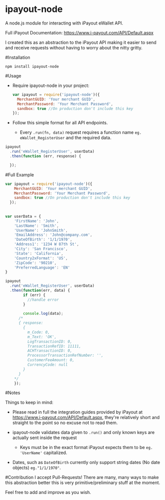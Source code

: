 # ipayout-node
A node.js module for interacting with iPayout eWallet API.

Full iPayout Documentation: https://www.i-payout.com/API/Default.aspx

I created this as an abstraction to the iPayout API making it easier to send and receive requests without having to worry about the nitty gritty.

#Installation

`npm install ipayout-node`

#Usage

  * Require ipayout-node in your project:

    ``` js
    var ipayout = require('ipayout-node')({
      MerchantGUID: 'Your merchant GUID',
      MerchantPassword: 'Your Merchant Password',
      sandbox: true //On production don't include this key
    });
    ```

  * Follow this simple format for all API endpoints.
    * Every `.run(fn, data)` request requires a function name `eg. eWallet_RegisterUser` and the required data.
  
  ``` js
  ipayout
    .run('eWallet_RegisterUser', userData)
    .then(function (err, response) {
  
    });
  
  ```
  
#Full Example

``` js
var ipayout = require('ipayout-node')({
    MerchantGUID: 'Your merchant GUID',
    MerchantPassword: 'Your Merchant Password',
    sandbox: true //On production don't include this key
  });
    
    
var userData = {
	'FirstName': 'John',
	'LastName': 'Smith',
	'UserName': 'JohnSmith',
	'EmailAddress': 'John@company.com',
	'DateOfBirth': '1/1/1970',
	'Address1': '1234 W 87th St',
	'City': 'San Francisco',
	'State': 'California',
	'Country2xFormat': 'US',
	'ZipCode': '90210',
	'PreferredLanguage': 'EN'
}

ipayout
  .run('eWallet_RegisterUser', userData)
  .then(function(err, data) {
		if (err) {
		  //handle error
		}
		
		console.log(data);	
	  /*	
      { response: 
        { 
          m_Code: 0,
          m_Text: 'OK',
          LogTransactionID: 0,
          TransactionRefID: 11111,
          ACHTransactionID: 0,
          ProcessorTransactionRefNumber: '',
          CustomerFeeAmount: 0,
          CurrencyCode: null 
        }
      }
    */
	});
```

#Notes

Things to keep in mind:

  * Please read in full the integration guides provided by iPayout at https://www.i-payout.com/API/Default.aspx, they're relatively short and straight to the point so no excuse not to read them.
  
  * ipayout-node validates data given to `.run()` and only known keys are actually sent inside the request
    * Keys must be in the exact format iPayout expects them to be `eg. 'UserName'` capitalized. 
  
  * Dates, such as `DateOfBirth` currently only support string dates (No date objects) `eg."1/1/1970"`.

#Contribution
  I accept Pull-Requests! There are many, many ways to make this abstraction better this is very primitive/preliminary stuff at the moment.
  
  Feel free to add and improve as you wish.
